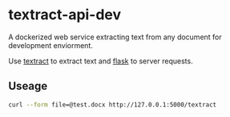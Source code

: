 # textract-api-dev

A dockerized web service extracting text from any document for development enviorment.

Use [textract](https://github.com/deanmalmgren/textract) to extract text and [flask](https://github.com/pallets/flask) to server requests.

## Useage

```bash
curl --form file=@test.docx http://127.0.0.1:5000/textract
```
